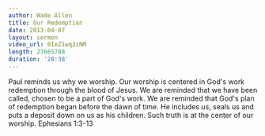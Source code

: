 ```yaml
--- 
author: Wade Allen 
title: Our Redemption
date: 2013-04-07 
layout: sermon
video_url: 0IeZ1wq2zNM 
length: 27665788
duration: '28:38'
---
```


Paul reminds us why we worship. Our worship is centered in God's work redemption through the blood of Jesus. We are reminded that we have been called, chosen to be a part of God's work. We are reminded that God's plan of redemption began before the dawn of time. He includes us, seals us and puts a deposit down on us as his children. Such truth is at the center of our worship. Ephesians 1:3-13